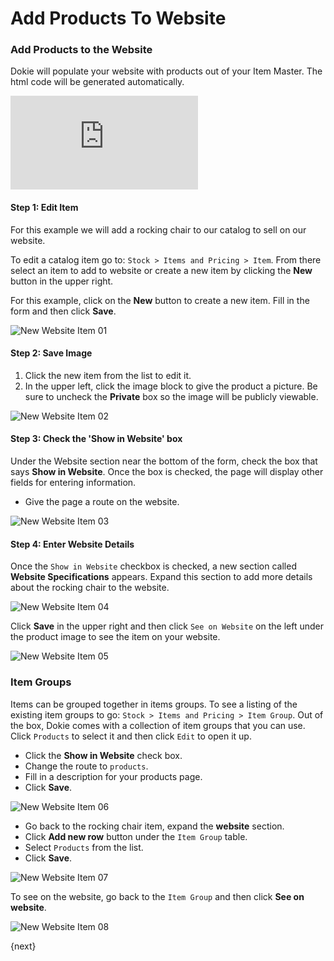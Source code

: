 # Add Products To Website

### Add Products to the Website

Dokie will populate your website with products out of your Item Master. The html code will be
generated automatically.

<div class="embed-container">
    <iframe src="https://www.youtube.com/embed/W31LBBNzbgc?rel=0" frameborder="0" allow="autoplay; encrypted-media" allowfullscreen>
    </iframe>
</div>

#### Step 1: Edit Item

For this example we will add a rocking chair to our catalog to sell on our website.

To edit a catalog item go to: `Stock > Items and Pricing > Item`.  From there select an item to add to website or create a new item by clicking the **New** button in the upper right.

For this example, click on the **New** button to create a new item.  Fill in the form and then click **Save**.

![New Website Item 01](./assets/new-item-for-website-01.png)

#### Step 2: Save Image

1. Click the new item from the list to edit it.
1. In the upper left, click the image block to give the product a picture. Be sure to uncheck the **Private** box so the image will be publicly viewable.

![New Website Item 02](./assets/new-item-for-website-02.png)  

#### Step 3: Check the 'Show in Website' box

Under the Website section near the bottom of the form, check the box that says **Show in Website**. Once the box is checked, the page will display other fields for entering information.

* Give the page a route on the website.

![New Website Item 03](./assets/new-item-for-website-03.png)    

#### Step 4: Enter Website Details

Once the `Show in Website` checkbox is checked, a new section called **Website Specifications** appears. Expand this section to add more details about the rocking chair to the website.

![New Website Item 04](./assets/new-item-for-website-04.png)

Click **Save** in the upper right and then click `See on Website` on the left under the product image to see the item on your website.

![New Website Item 05](./assets/new-item-for-website-05.png)

### Item Groups

Items can be grouped together in items groups.  To see a listing of the existing item groups to go: `Stock > Items and Pricing > Item Group`. Out of the box, Dokie comes with a collection of item groups that you can use. Click `Products` to select it and then click `Edit` to open it up.

* Click the **Show in Website** check box.
* Change the route to `products`.
* Fill in a description for your products page.
* Click **Save**.

![New Website Item 06](./assets/new-item-for-website-06.png)

* Go back to the rocking chair item, expand the **website** section.
* Click **Add new row** button under the `Item Group` table.
* Select `Products` from the list.
* Click **Save**. 

![New Website Item 07](./assets/new-item-for-website-07.png)

To see on the website, go back to the `Item Group` and then click **See on website**.

![New Website Item 08](./assets/new-item-for-website-08.png)

{next}
